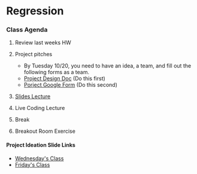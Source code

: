 # Regression

### Class Agenda
1. Review last weeks HW
2. Project pitches
	* By Tuesday 10/20, you need to have an idea, a team, and fill out the following forms as a team. 
	* [Project Design Doc](https://docs.google.com/document/d/1avQ6WheD7tdgx54c0rrEHVoz9I6kpgMTA7HeYMWMKGc/edit?usp=sharing) (Do this first) 
	* [Porject Google Form](https://docs.google.com/forms/d/1tTUWioYksUuukgbX5xSBYFwGLUol9GCaOk_72ZxXtiE/prefill) (Do this second) 

3. [Slides Lecture](https://docs.google.com/presentation/d/1zIm-B1dtiDqmzLkwobKfVGag-ShnyxoAn4_NmcTlndI/edit?usp=sharing)
4. Live Coding Lecture
5. Break
6. Breakout Room Exercise


#### Project Ideation Slide Links
* [Wednesday's Class](https://docs.google.com/presentation/d/1cMfTzuYYOijC_C0NTImBJcOSlzmdSZ7jBLqHMADfa1c/edit#slide=id.ga02c2d21d0_0_66)
* [Friday's Class](https://docs.google.com/presentation/d/1wkq4wXhmq3haG_HXJFIOkV-fUWNcg_q5IYt3AC9qeqo/edit#slide=id.ga02c2d21d3_0_30)



